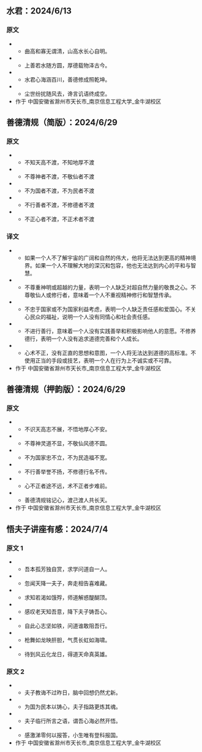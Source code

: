 ## 水君：2024/6/13
### 原文
 - - 曲高和寡无谓清，山高水长心自明。
 - - 上善若水随方圆，厚德载物泽古今。
 - - 水君心海涵百川，善德修成照乾坤。
 - - 尘世纷扰随风去，谗言讥语终成空。
 - 作于 中国安徽省滁州市天长市_南京信息工程大学_金牛湖校区

## 善德清规（简版）：2024/6/29
### 原文
 - - 不知天高不渡，不知地厚不渡
 - - 不尊神者不渡，不敬仙者不渡
 - - 不为国者不渡，不为民者不渡
 - - 不行善者不渡，不修德者不渡
 - - 不正心者不渡，不正术者不渡
### 译文
 - - 如果一个人不了解宇宙的广阔和自然的伟大，他将无法达到更高的精神境界。如果一个人不理解大地的深沉和包容，他也无法达到内心的平和与智慧。
 - - 不尊重神明或超越的力量，表明一个人缺乏对超自然力量的敬畏之心。不尊敬仙人或修行者，意味着一个人不重视精神修行和智慧传承。
 - - 不忠于国家或不为国家利益考虑，表明一个人缺乏责任感和爱国心。不关心民众的福祉，说明一个人没有同情心和社会责任感。
 - - 不进行善行，意味着一个人没有实践善举和积极影响他人的意愿。不修养德行，表明一个人没有追求道德完善和个人成长。
 - - 心术不正，没有正直的思想和意图，一个人将无法达到道德的高标准。不使用正当的手段或技艺，表明一个人在行为上不诚实或不可靠。
 - 作于 中国安徽省滁州市天长市_南京信息工程大学_金牛湖校区

## 善德清规（押韵版）：2024/6/29
### 原文
 - - 不识天高志不展，不悟地厚心不安。
 - - 不尊神灵道不显，不敬仙风德不圆。
 - - 不为国家忠不立，不为民造福不宽。
 - - 不行善举誉不扬，不修德行名不传。
 - - 心不正者途不远，术不正者步难前。
 - - 善德清规铭记心，渡己渡人共长天。
 - 作于 中国安徽省滁州市天长市_南京信息工程大学_金牛湖校区

## 悟夫子讲座有感：2024/7/4
### 原文 1
 - - 吾本孤芳独自赏，求学问道自一人。 
 - - 忽闻天降一夫子，奔走相告喜难藏。 
 - - 求知若渴如饿殍，师道解惑醍醐顶。 
 - - 感叹老天知吾意，降下夫子铸吾心。
 - - 自此心志坚如铁，问道谁敢阻吾行。
 - - 枪舞如龙映肝胆，气贯长虹如海啸。
 - - 待到风云化龙日，得道天命真英雄。
### 原文 2
 - - 夫子教诲不过昨日，脑中回想仍然尤新。
 - - 为国为民本以铸心，夫子指路更炼其魂。
 - - 夫子临行所言之语，谓吾心海必然开悟。
 - - 感激涕零何以报答，小生唯有登科报国。
 - 作于 中国安徽省滁州市天长市_南京信息工程大学_金牛湖校区
